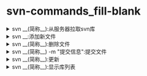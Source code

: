 <!-- markdownlint-disable MD033 -->
# svn-commands_fill-blank

<details>
  <summary>svn __(简称__):从服务器拉取svn库</summary>
  <div>checkout co</div>
</details>

<details>
  <summary>svn __:添加新文件</summary>
  <div>add</div>
</details>

<details>
  <summary>svn __(简称__):删除文件</summary>
  <div>delete</div>
  <div>del, remove, rm</div>
</details>

<details>
  <summary>svn __(简称__) -m "提交信息":提交文件</summary>
  <div>commit ci</div>
</details>

<details>
  <summary>svn __(简称__):更新</summary>
  <div>update up</div>
</details>

<details>
  <summary>svn __(简称__):显示库列表</summary>
  <div>list ls</div>
</details>
